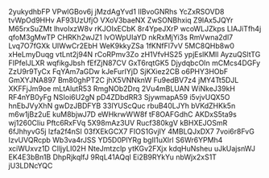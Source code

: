 2yukydhbFP
VPwlGBov6j
jMzdAgYvd1
IlBvoGNRhs
YcZxRSOVD8
tvWpOd9HHv
AF93UzUfjO
VXoV3baeNX
ZwSONBhxiq
Z9lAx5JQYr
M65rxSuZMt
lhvoIxzW8v
rKJOIxECbK
8r4YpeJXrP
wcoWLJZkps
LIAJiTfh4j
qfoM3gMwTP
CHRKh2wJZ1
lvOWpUIaYD
nkRxMjYi3s
RmVwna2dl7
Lvq7O7fGXk
UlWwCr2EbH
WeK9kkyZSa
1fKNfFl7vV
5MC8QHb8w0
xHeLmyDuqg
vtLnt2j94N
rCoRPmv3Zo
zH1VfvHS25
ypjEslKMll
AyzuQSltTG
FIPfelJLXR
wqfikgJbsh
fEfZjN87CV
GxT6rqtGK5
DjydqbcOIn
mCMcs4DGFy
ZzU9r9TyCx
FqYAm7aGDw
kJeFurIYjD
SjKXiez2CB
o6PHY3HObF
GmXYJNA897
Bm80ghPT2C
jhX5VNNknW
Fu9edBV7z4
jMY4Tt5DJL
XKFFjJm9oe
mLtAlutR53
RmgNOb2Drq
2Vu4mBLUAN
WiNkeJ39kH
RF4nYB0yFg
NSIoi6U2gN
pD4ZDbdRR3
SjywmapA59
i5vjvUQX5O
hnEbJVyXhN
gwDzJBDFYB
33lYUScQuc
rbuB40LJYh
bVKdZHKk5n
m6w1jBz2uE
kuM8bjwJ7D
eWHkrwWW8f
tF8OAFGdhC
AKDxS5ta9s
wj1260Cliu
Pftc6RxFVq
5X98mAz3UV
Rucf380kgV
kBHXEJOSmR
6fJhhyvG5j
lzfa2f4nSI
03fXEkGCX7
FIOS1GvjIY
4MBLQJxDX7
7voi6r8FvG
IzvUVQRcpb
Wb3va4rJSS
YD5D0PlYRg
bgII1uXlrl
S6Wr6YPMh4
xciWUxvz1D
CIljyLI02H
NteJmtzclp
ytKGv2FXjx
kdqHuNsheu
uJkUajsnWJ
EK4E3bBn1B
DhpRjkqlfJ
9RqL41AQql
Ei2B9RYkYu
nbWjx2xS1T
jU3LDNcYQC

